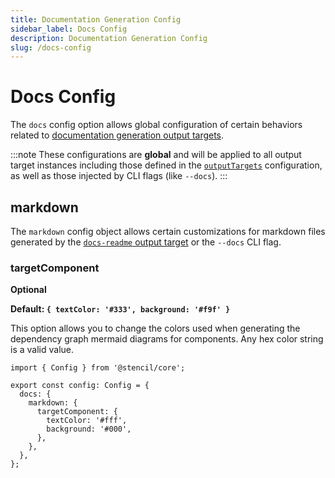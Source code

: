 ```yaml
---
title: Documentation Generation Config
sidebar_label: Docs Config
description: Documentation Generation Config
slug: /docs-config
---
```


# Docs Config

The `docs` config option allows global configuration of certain behaviors related to [documentation generation output targets](../documentation-generation/01-overview.md).

:::note
These configurations are **global** and will be applied to all output target instances including those defined in the [`outputTargets`](../output-targets/01-overview.md)
configuration, as well as those injected by CLI flags (like `--docs`).
:::

## markdown

The `markdown` config object allows certain customizations for markdown files generated by the [`docs-readme` output target](../documentation-generation/docs-readme.md) or the
`--docs` CLI flag.

### targetComponent

**Optional**

**Default: `{ textColor: '#333', background: '#f9f' }`**

This option allows you to change the colors used when generating the dependency graph mermaid diagrams for components. Any hex color string is a valid
value.

```tsx title="stencil.config.ts"
import { Config } from '@stencil/core';

export const config: Config = {
  docs: {
    markdown: {
      targetComponent: {
        textColor: '#fff',
        background: '#000',
      },
    },
  },
};
```
